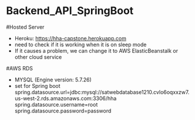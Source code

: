 # Backend_API_SpringBoot

#Hosted Server
- Heroku: https://hha-capstone.herokuapp.com
- need to check if it is working when it is on sleep mode
- If it causes a problem, we can change it to AWS ElasticBeanstalk or other cloud service

#AWS RDS
- MYSQL (Engine version: 5.7.26)
- set for Spring boot
 spring.datasource.url=jdbc:mysql://satwebdatabase1210.cvlo6oqxxzw7.us-west-2.rds.amazonaws.com:3306/hha
 spring.datasource.username=root
 spring.datasource.password=password

